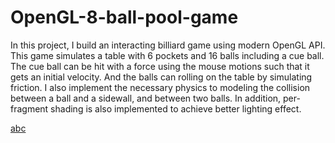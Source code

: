 OpenGL-8-ball-pool-game
=======================

In this project, I build an interacting billiard game using modern OpenGL API. This game simulates a table with 6 pockets and 16 balls including a cue ball. The cue ball can be hit with a force using the mouse motions such that it gets an initial velocity. And the balls can rolling on the table by simulating friction. I also implement the necessary physics to modeling the collision between a ball and a sidewall, and between two balls. In addition, per-fragment shading is also implemented to achieve better lighting effect.

[abc](http://zhongyn.github.io/opengl-8-ball-pool-game/)
